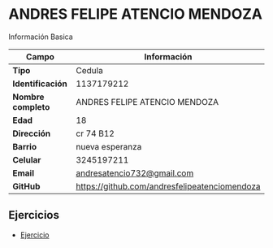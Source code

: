 # ANDRES FELIPE ATENCIO MENDOZA
Información Basica

| Campo | Información |
| --- | --- |
| **Tipo** | Cedula |
| **Identificación** | 1137179212 |
| **Nombre completo** | ANDRES FELIPE ATENCIO MENDOZA |
| **Edad** | 18 |
| **Dirección** | cr 74 B12 |
| **Barrio** | nueva esperanza |
| **Celular** | 3245197211 |
| **Email** | andresatencio732@gmail.com|
| **GitHub** | https://github.com/andresfelipeatenciomendoza |

## Ejercicios
- [Ejercicio](ejercicio.md)

